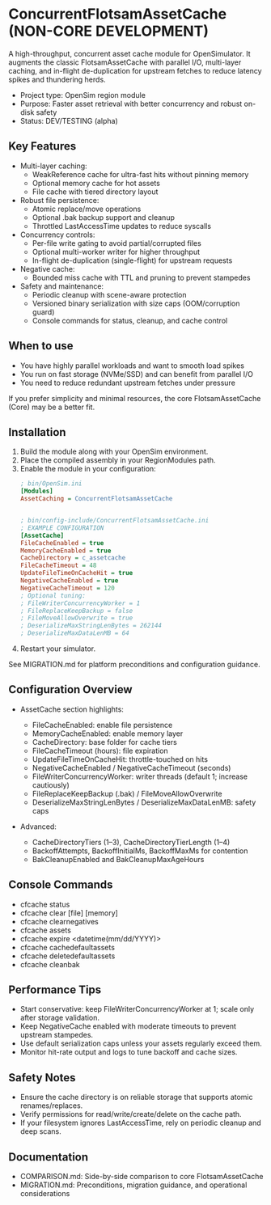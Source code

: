 ﻿# ConcurrentFlotsamAssetCache (NON-CORE DEVELOPMENT)

A high-throughput, concurrent asset cache module for OpenSimulator. It augments the classic FlotsamAssetCache with parallel I/O, multi-layer caching, and in-flight de-duplication for upstream fetches to reduce latency spikes and thundering herds.

- Project type: OpenSim region module
- Purpose: Faster asset retrieval with better concurrency and robust on-disk safety
- Status: DEV/TESTING (alpha)

## Key Features

- Multi-layer caching:
    - WeakReference cache for ultra-fast hits without pinning memory
    - Optional memory cache for hot assets
    - File cache with tiered directory layout
- Robust file persistence:
    - Atomic replace/move operations
    - Optional .bak backup support and cleanup
    - Throttled LastAccessTime updates to reduce syscalls
- Concurrency controls:
    - Per-file write gating to avoid partial/corrupted files
    - Optional multi-worker writer for higher throughput
    - In-flight de-duplication (single-flight) for upstream requests
- Negative cache:
    - Bounded miss cache with TTL and pruning to prevent stampedes
- Safety and maintenance:
    - Periodic cleanup with scene-aware protection
    - Versioned binary serialization with size caps (OOM/corruption guard)
    - Console commands for status, cleanup, and cache control

## When to use

- You have highly parallel workloads and want to smooth load spikes
- You run on fast storage (NVMe/SSD) and can benefit from parallel I/O
- You need to reduce redundant upstream fetches under pressure

If you prefer simplicity and minimal resources, the core FlotsamAssetCache (Core) may be a better fit.

## Installation

1. Build the module along with your OpenSim environment.
2. Place the compiled assembly in your RegionModules path.
3. Enable the module in your configuration:
   ```ini
   ; bin/OpenSim.ini
   [Modules]
   AssetCaching = ConcurrentFlotsamAssetCache

   
   ; bin/config-include/ConcurrentFlotsamAssetCache.ini
   ; EXAMPLE CONFIGURATION
   [AssetCache]
   FileCacheEnabled = true
   MemoryCacheEnabled = true
   CacheDirectory = c_assetcache
   FileCacheTimeout = 48
   UpdateFileTimeOnCacheHit = true
   NegativeCacheEnabled = true
   NegativeCacheTimeout = 120
   ; Optional tuning:
   ; FileWriterConcurrencyWorker = 1
   ; FileReplaceKeepBackup = false
   ; FileMoveAllowOverwrite = true
   ; DeserializeMaxStringLenBytes = 262144
   ; DeserializeMaxDataLenMB = 64
   ```
4. Restart your simulator.

See MIGRATION.md for platform preconditions and configuration guidance.

## Configuration Overview

- AssetCache section highlights:
    - FileCacheEnabled: enable file persistence
    - MemoryCacheEnabled: enable memory layer
    - CacheDirectory: base folder for cache tiers
    - FileCacheTimeout (hours): file expiration
    - UpdateFileTimeOnCacheHit: throttle-touched on hits
    - NegativeCacheEnabled / NegativeCacheTimeout (seconds)
    - FileWriterConcurrencyWorker: writer threads (default 1; increase cautiously)
    - FileReplaceKeepBackup (.bak) / FileMoveAllowOverwrite
    - DeserializeMaxStringLenBytes / DeserializeMaxDataLenMB: safety caps

- Advanced:
    - CacheDirectoryTiers (1–3), CacheDirectoryTierLength (1–4)
    - BackoffAttempts, BackoffInitialMs, BackoffMaxMs for contention
    - BakCleanupEnabled and BakCleanupMaxAgeHours

## Console Commands

- cfcache status
- cfcache clear [file] [memory]
- cfcache clearnegatives
- cfcache assets
- cfcache expire <datetime(mm/dd/YYYY)>
- cfcache cachedefaultassets
- cfcache deletedefaultassets
- cfcache cleanbak

## Performance Tips

- Start conservative: keep FileWriterConcurrencyWorker at 1; scale only after storage validation.
- Keep NegativeCache enabled with moderate timeouts to prevent upstream stampedes.
- Use default serialization caps unless your assets regularly exceed them.
- Monitor hit-rate output and logs to tune backoff and cache sizes.

## Safety Notes

- Ensure the cache directory is on reliable storage that supports atomic renames/replaces.
- Verify permissions for read/write/create/delete on the cache path.
- If your filesystem ignores LastAccessTime, rely on periodic cleanup and deep scans.

## Documentation

- COMPARISON.md: Side-by-side comparison to core FlotsamAssetCache
- MIGRATION.md: Preconditions, migration guidance, and operational considerations
